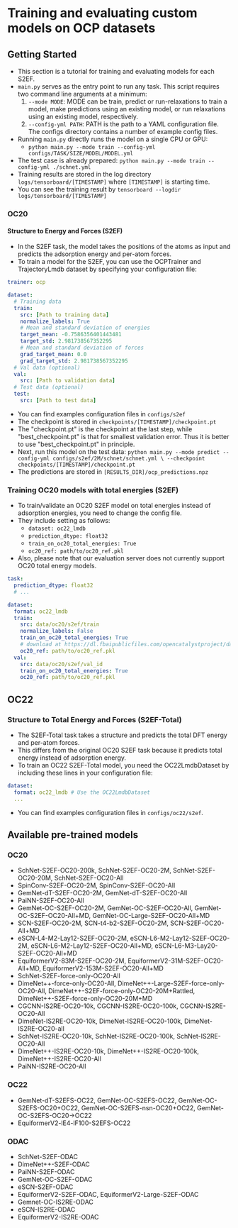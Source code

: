 # Training and evaluating custom models on OCP datasets
## Getting Started
* This section is a tutorial for training and evaluating models for each S2EF.
* `main.py` serves as the entry point to run any task. This script requires two command line arguments at a minimum:
	1. `--mode MODE`: MODE can be train, predict or run-relaxations 
		to train a model, make predictions using an existing model, or run relaxations using an existing model, respectively.
	2. `--config-yml PATH`: PATH is the path to a YAML configuration file.
        The configs directory contains a number of example config files.
* Running `main.py` directly runs the model on a single CPU or GPU:
  * `python main.py --mode train --config-yml configs/TASK/SIZE/MODEL/MODEL.yml`
* The test case is already prepared: `python main.py --mode train --config-yml ./schnet.yml`
* Training results are stored in the log directory `logs/tensorboard/[TIMESTAMP]` where `[TIMESTAMP]` is starting time.
* You can see the training result by `tensorboard --logdir logs/tensorboard/[TIMESTAMP]`

### OC20
#### Structure to Energy and Forces (S2EF)
* In the S2EF task, the model takes the positions of the atoms as input and predicts the adsorption energy and per-atom forces.
* To train a model for the S2EF, you can use the OCPTrainer and TrajectoryLmdb dataset by specifying your configuration file:

```yaml
trainer: ocp

dataset:
  # Training data
  train:
    src: [Path to training data]
    normalize_labels: True
    # Mean and standard deviation of energies
    target_mean: -0.7586356401443481
    target_std: 2.981738567352295
    # Mean and standard deviation of forces
    grad_target_mean: 0.0
    grad_target_std: 2.981738567352295
  # Val data (optional)
  val:
    src: [Path to validation data]
  # Test data (optional)
  test:
    src: [Path to test data]
```

* You can find examples configuration files in `configs/s2ef`
* The checkpoint is stored in `checkpoints/[TIMESTAMP]/checkpoint.pt`
* The "checkpoint.pt" is the checkpoint at the last step, while "best_checkpoint.pt" is that for smallest validation error.
  Thus it is better to use "best_checkpoint.pt" in principle.
* Next, run this model on the test data: `python main.py --mode predict --config-yml configs/s2ef/2M/schnet/schnet.yml \
        --checkpoint checkpoints/[TIMESTAMP]/checkpoint.pt`
* The predictions are stored in `[RESULTS_DIR]/ocp_predictions.npz`

### Training OC20 models with total energies (S2EF)
* To train/validate an OC20 S2EF model on total energies instead of adsorption energies, you need to change the config file.
* They include setting as follows:
  + `dataset: oc22_lmdb`
  + `prediction_dtype: float32`
  + `train_on_oc20_total_energies: True`
  + `oc20_ref: path/to/oc20_ref.pkl`
* Also, please note that our evaluation server does not currently support OC20 total energy models.

```yaml
task:
  prediction_dtype: float32
  # ...

dataset:
  format: oc22_lmdb
  train:
    src: data/oc20/s2ef/train
    normalize_labels: False
    train_on_oc20_total_energies: True
    # download at https://dl.fbaipublicfiles.com/opencatalystproject/data/oc22/oc20_ref.pkl
    oc20_ref: path/to/oc20_ref.pkl
  val:
    src: data/oc20/s2ef/val_id
    train_on_oc20_total_energies: True
    oc20_ref: path/to/oc20_ref.pkl
```

## OC22
### Structure to Total Energy and Forces (S2EF-Total)
* The S2EF-Total task takes a structure and predicts the total DFT energy and per-atom forces.
* This differs from the original OC20 S2EF task because it predicts total energy instead of adsorption energy.
* To train an OC22 S2EF-Total model, you need the OC22LmdbDataset by including these lines in your configuration file:

```yaml
dataset:
  format: oc22_lmdb # Use the OC22LmdbDataset
  ...
```

* You can find examples configuration files in `configs/oc22/s2ef`.

## Available pre-trained models
### OC20
* SchNet-S2EF-OC20-200k, SchNet-S2EF-OC20-2M, SchNet-S2EF-OC20-20M, SchNet-S2EF-OC20-All
* SpinConv-S2EF-OC20-2M, SpinConv-S2EF-OC20-All
* GemNet-dT-S2EF-OC20-2M, GemNet-dT-S2EF-OC20-All
* PaiNN-S2EF-OC20-All
* GemNet-OC-S2EF-OC20-2M, GemNet-OC-S2EF-OC20-All, GemNet-OC-S2EF-OC20-All+MD, GemNet-OC-Large-S2EF-OC20-All+MD
* SCN-S2EF-OC20-2M, SCN-t4-b2-S2EF-OC20-2M, SCN-S2EF-OC20-All+MD
* eSCN-L4-M2-Lay12-S2EF-OC20-2M, eSCN-L6-M2-Lay12-S2EF-OC20-2M, eSCN-L6-M2-Lay12-S2EF-OC20-All+MD, 
  eSCN-L6-M3-Lay20-S2EF-OC20-All+MD
* EquiformerV2-83M-S2EF-OC20-2M, EquiformerV2-31M-S2EF-OC20-All+MD, EquiformerV2-153M-S2EF-OC20-All+MD
* SchNet-S2EF-force-only-OC20-All
* DimeNet++-force-only-OC20-All, DimeNet++-Large-S2EF-force-only-OC20-All, DimeNet++-S2EF-force-only-OC20-20M+Rattled, 
  DimeNet++-S2EF-force-only-OC20-20M+MD
* CGCNN-IS2RE-OC20-10k, CGCNN-IS2RE-OC20-100k, CGCNN-IS2RE-OC20-All
* DimeNet-IS2RE-OC20-10k, DimeNet-IS2RE-OC20-100k, DimeNet-IS2RE-OC20-all
* SchNet-IS2RE-OC20-10k, SchNet-IS2RE-OC20-100k, SchNet-IS2RE-OC20-All
* DimeNet++-IS2RE-OC20-10k, DimeNet++-IS2RE-OC20-100k, DimeNet++-IS2RE-OC20-All
* PaiNN-IS2RE-OC20-All

### OC22
* GemNet-dT-S2EFS-OC22, GemNet-OC-S2EFS-OC22, GemNet-OC-S2EFS-OC20+OC22, GemNet-OC-S2EFS-nsn-OC20+OC22, 
  GemNet-OC-S2EFS-OC20->OC22 
* EquiformerV2-lE4-lF100-S2EFS-OC22

### ODAC
* SchNet-S2EF-ODAC
* DimeNet++-S2EF-ODAC
* PaiNN-S2EF-ODAC
* GemNet-OC-S2EF-ODAC
* eSCN-S2EF-ODAC
* EquiformerV2-S2EF-ODAC, EquiformerV2-Large-S2EF-ODAC
* Gemnet-OC-IS2RE-ODAC
* eSCN-IS2RE-ODAC
* EquiformerV2-IS2RE-ODAC
